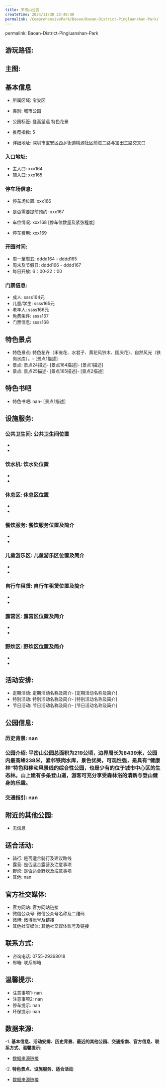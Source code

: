 ```yaml
---
title: 平峦山公园
createTime: 2024/11/30 23:48:40
permalink: /ComprehensivePark/Baoan/Baoan-District-Pingluanshan-Park/
---
```

permalink: Baoan-District-Pingluanshan-Park
## 游玩路径:
<ImageCard
image="https://cgj.sz.gov.cn/attachment/1/1334/1334696/10775312.jpg"
title= "平峦山公园"
description= "特色花卉（禾雀花、水君子、黄花风铃木、国庆花）、自然风光（铁岗水库）。"
date="2024/11/30"
href="/"
author="深圳公园"
/>

## 主图:
<ImageCard
image="https://cgj.sz.gov.cn/img/4/4005/4005975/10775312.jpg"
title= "平峦山公园"
description= "平峦山公园总面积为219公顷，边界周长为8439米，公园内最高峰238米，紧邻铁岗水库，景色优美，可观性强，是具有“健康林”特色和移动风景线的综合性公园，也是少"
date="2024/11/30"
href="/"
author="深圳公园"
/>

## 基本信息

- 所属区域: 宝安区

- 类别: 城市公园

- 公园标签: 登高望远 特色花景

- 推荐指数: 5

- 详细地址: 深圳市宝安区西乡街道桃源社区前进二路与宝田三路交叉口

### 入口地址:
- 主入口: xxx164
- 辅入口: xxx165
### 停车场信息:
- 停车场位置: xxx166

- 是否需要提前预约: xxx167

- 车位情况: xxx168 [停车位数量及紧张程度]

- 停车费用: xxx169

### 开园时间:
- 周一至周五: dddd164 - dddd165
- 周末及节假日: dddd166 - dddd167
- 每日开放: 6：00-22：00

### 门票信息:
- 成人: ssss164元
- 儿童/学生: ssss165元
- 老年人: ssss166元
- 免费条件: ssss167
- 门票信息: ssss168
## 特色景点
- 特色景点: 特色花卉（禾雀花、水君子、黄花风铃木、国庆花）、自然风光（铁岗水库）。- [景点1描述]
- 景点: 景点24描述- [景点164描述]- [景点1描述]
- 景点: 景点25描述- [景点165描述]- [景点2描述]
## 特色书吧
- 特色书吧: nan- [景点1描述]
## 设施服务:
### 公共卫生间: 公共卫生间位置
- 
- 
### 饮水机: 饮水处位置
- 
- 
### 休息区: 休息区位置
- 
- 
### 餐饮服务: 餐饮服务位置及简介
- 
- 
### 儿童游乐区: 儿童游乐区位置及简介
- 
- 
### 自行车租赁: 自行车租赁位置及简介
- 
- 
### 露营区: 露营区位置及简介
- 
- 
### 野炊区: 野炊区位置及简介

- 
- 
## 活动安排:
- 定期活动: 定期活动名称及简介- [定期活动名称及简介]
- 特别活动: 特别活动名称及简介- [特别活动名称及简介]
- 节日活动: 节日活动名称及简介- [节日活动名称及简介]
## 公园信息:
### 历史背景: nan
### 公园介绍: 平峦山公园总面积为219公顷，边界周长为8439米，公园内最高峰238米，紧邻铁岗水库，景色优美，可观性强，是具有“健康林”特色和移动风景线的综合性公园，也是少有的位于城市中心区的生态林。山上建有多条登山道，游客可充分享受森林浴的清新与登山健身的乐趣。
### 交通指引: nan

## 附近的其他公园:
- 无信息

## 适合活动:
- 骑行: 是否适合骑行及建议路线
- 露营: 是否适合露营及注意事项
- 野炊: 是否适合野炊及注意事项
- 其他: nan

## 官方社交媒体:
- 官方网站: 官方网站链接
- 微信公众号: 微信公众号名称及二维码
- 微博: 微博账号及链接
- 其他社交媒体: 其他社交媒体账号及链接

## 联系方式:
- 咨询电话: 0755-29368018
- 邮箱: 联系邮箱

## 温馨提示:
- 注意事项1: nan
- 注意事项2: nan
- 停车提示: nan
- 环保提示: nan

## 数据来源:
-1. **基本信息、活动安排、历史背景、最近的其他公园、交通指南、官方信息、联系方式、温馨提示**:
- [数据来源链接](https://cgj.sz.gov.cn/xsmh/gysz/csgy/content/post_10775312.html)

-2. **特色景点、设施服务、适合活动**:
- [数据来源链接](https://cgj.sz.gov.cn/xsmh/gysz/csgy/content/post_10775312.html)

